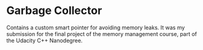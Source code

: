 # Garbage Collector
Contains a custom smart pointer for avoiding memory leaks. It was my submission for the final project of the memory management course, part of the Udacity C++ Nanodegree. 
